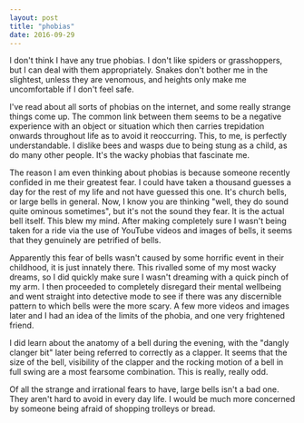 ```yaml
---
layout: post
title: "phobias"
date: 2016-09-29
---
```


I don't think I have any true phobias. I don't like spiders or grasshoppers, but I can deal with them appropriately. Snakes don't bother me in the slightest, unless they are venomous, and heights only make me uncomfortable if I don't feel safe.

I've read about all sorts of phobias on the internet, and some really strange things come up. The common link between them seems to be a negative experience with an object or situation which then carries trepidation onwards throughout life as to avoid it reoccurring. This, to me, is perfectly understandable. I dislike bees and wasps due to being stung as a child, as do many other people. It's the wacky phobias that fascinate me.

The reason I am even thinking about phobias is because someone recently confided in me their greatest fear. I could have taken a thousand guesses a day for the rest of my life and not have guessed this one. It's church bells, or large bells in general. Now, I know you are thinking "well, they do sound quite ominous sometimes", but it's not the sound they fear. It is the actual bell itself. This blew my mind. After making completely sure I wasn't being taken for a ride via the use of YouTube videos and images of bells, it seems that they genuinely are petrified of bells.

Apparently this fear of bells wasn't caused by some horrific event in their childhood, it is just innately there. This rivalled some of my most wacky dreams, so I did quickly make sure I wasn't dreaming with a quick pinch of my arm. I then proceeded to completely disregard their mental wellbeing and went straight into detective mode to see if there was any discernible pattern to which bells were the more scary. A few more videos and images later and I had an idea of the limits of the phobia, and one very frightened friend.

I did learn about the anatomy of a bell during the evening, with the "dangly clanger bit" later being referred to correctly as a clapper. It seems that the size of the bell, visibility of the clapper and the rocking motion of a bell in full swing are a most fearsome combination. This is really, really odd.

Of all the strange and irrational fears to have, large bells isn't a bad one. They aren't hard to avoid in every day life. I would be much more concerned by someone being afraid of shopping trolleys or bread.

